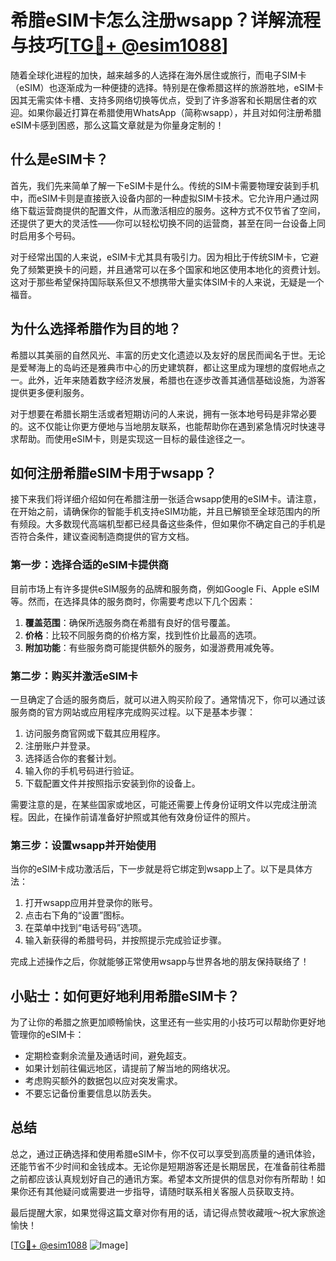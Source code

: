 # 希腊eSIM卡怎么注册wsapp？详解流程与技巧[[TG💪+ @esim1088](https://t.me/s/esim1088)]

随着全球化进程的加快，越来越多的人选择在海外居住或旅行，而电子SIM卡（eSIM）也逐渐成为一种便捷的选择。特别是在像希腊这样的旅游胜地，eSIM卡因其无需实体卡槽、支持多网络切换等优点，受到了许多游客和长期居住者的欢迎。如果你最近打算在希腊使用WhatsApp（简称wsapp），并且对如何注册希腊eSIM卡感到困惑，那么这篇文章就是为你量身定制的！

## 什么是eSIM卡？

首先，我们先来简单了解一下eSIM卡是什么。传统的SIM卡需要物理安装到手机中，而eSIM卡则是直接嵌入设备内部的一种虚拟SIM卡技术。它允许用户通过网络下载运营商提供的配置文件，从而激活相应的服务。这种方式不仅节省了空间，还提供了更大的灵活性——你可以轻松切换不同的运营商，甚至在同一台设备上同时启用多个号码。

对于经常出国的人来说，eSIM卡尤其具有吸引力。因为相比于传统SIM卡，它避免了频繁更换卡的问题，并且通常可以在多个国家和地区使用本地化的资费计划。这对于那些希望保持国际联系但又不想携带大量实体SIM卡的人来说，无疑是一个福音。

## 为什么选择希腊作为目的地？

希腊以其美丽的自然风光、丰富的历史文化遗迹以及友好的居民而闻名于世。无论是爱琴海上的岛屿还是雅典市中心的历史建筑群，都让这里成为理想的度假地点之一。此外，近年来随着数字经济发展，希腊也在逐步改善其通信基础设施，为游客提供更多便利服务。

对于想要在希腊长期生活或者短期访问的人来说，拥有一张本地号码是非常必要的。这不仅能让你更方便地与当地朋友联系，也能帮助你在遇到紧急情况时快速寻求帮助。而使用eSIM卡，则是实现这一目标的最佳途径之一。

## 如何注册希腊eSIM卡用于wsapp？

接下来我们将详细介绍如何在希腊注册一张适合wsapp使用的eSIM卡。请注意，在开始之前，请确保你的智能手机支持eSIM功能，并且已解锁至全球范围内的所有频段。大多数现代高端机型都已经具备这些条件，但如果你不确定自己的手机是否符合条件，建议查阅制造商提供的官方文档。

### 第一步：选择合适的eSIM卡提供商

目前市场上有许多提供eSIM服务的品牌和服务商，例如Google Fi、Apple eSIM等。然而，在选择具体的服务商时，你需要考虑以下几个因素：

1. **覆盖范围**：确保所选服务商在希腊有良好的信号覆盖。
2. **价格**：比较不同服务商的价格方案，找到性价比最高的选项。
3. **附加功能**：有些服务商可能提供额外的服务，如漫游费用减免等。

### 第二步：购买并激活eSIM卡

一旦确定了合适的服务商后，就可以进入购买阶段了。通常情况下，你可以通过该服务商的官方网站或应用程序完成购买过程。以下是基本步骤：

1. 访问服务商官网或下载其应用程序。
2. 注册账户并登录。
3. 选择适合你的套餐计划。
4. 输入你的手机号码进行验证。
5. 下载配置文件并按照指示安装到你的设备上。

需要注意的是，在某些国家或地区，可能还需要上传身份证明文件以完成注册流程。因此，在操作前请准备好护照或其他有效身份证件的照片。

### 第三步：设置wsapp并开始使用

当你的eSIM卡成功激活后，下一步就是将它绑定到wsapp上了。以下是具体方法：

1. 打开wsapp应用并登录你的账号。
2. 点击右下角的“设置”图标。
3. 在菜单中找到“电话号码”选项。
4. 输入新获得的希腊号码，并按照提示完成验证步骤。

完成上述操作之后，你就能够正常使用wsapp与世界各地的朋友保持联络了！

## 小贴士：如何更好地利用希腊eSIM卡？

为了让你的希腊之旅更加顺畅愉快，这里还有一些实用的小技巧可以帮助你更好地管理你的eSIM卡：

- 定期检查剩余流量及通话时间，避免超支。
- 如果计划前往偏远地区，请提前了解当地的网络状况。
- 考虑购买额外的数据包以应对突发需求。
- 不要忘记备份重要信息以防丢失。

## 总结

总之，通过正确选择和使用希腊eSIM卡，你不仅可以享受到高质量的通讯体验，还能节省不少时间和金钱成本。无论你是短期游客还是长期居民，在准备前往希腊之前都应该认真规划好自己的通讯方案。希望本文所提供的信息对你有所帮助！如果你还有其他疑问或需要进一步指导，请随时联系相关客服人员获取支持。

最后提醒大家，如果觉得这篇文章对你有用的话，请记得点赞收藏哦～祝大家旅途愉快！

[[TG💪+ @esim1088](https://t.me/s/esim1088) ![Image](https://i.postimg.cc/4NQfJmqS/Snipaste-2025-05-13-00-14-12.png)]